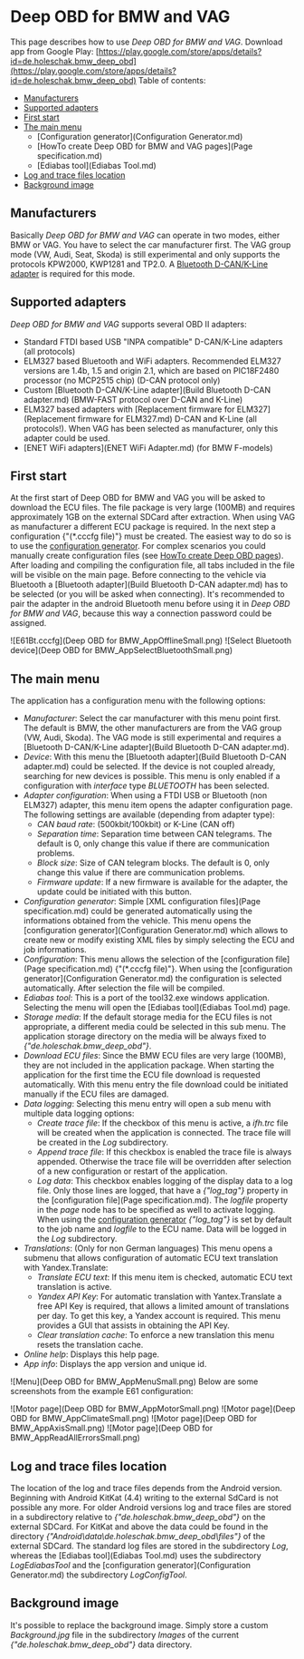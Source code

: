 # Deep OBD for BMW and VAG
This page describes how to use _Deep OBD for BMW and VAG_.
Download app from Google Play: [https://play.google.com/store/apps/details?id=de.holeschak.bmw_deep_obd](https://play.google.com/store/apps/details?id=de.holeschak.bmw_deep_obd)
Table of contents:
* [Manufacturers](#manufacturers)
* [Supported adapters](#supported-adapters)
* [First start](#first-start)
* [The main menu](#the-main-menu)
	* [Configuration generator](Configuration Generator.md)
	* [HowTo create Deep OBD for BMW and VAG pages](Page specification.md)
	* [Ediabas tool](Ediabas Tool.md)
* [Log and trace files location](#log-and-trace-files-location)
* [Background image](#background-image)

## Manufacturers
Basically _Deep OBD for BMW and VAG_ can operate in two modes, either BMW or VAG. You have to select the car manufacturer first. The VAG group mode (VW, Audi, Seat, Skoda) is still experimental and only supports the protocols KPW2000, KWP1281 and TP2.0. A [Bluetooth D-CAN/K-Line adapter](Build-Bluetooth-D-CAN-adapter) is required for this mode.

## Supported adapters
_Deep OBD for BMW and VAG_ supports several OBD II adapters:
* Standard FTDI based USB "INPA compatible" D-CAN/K-Line adapters (all protocols)
* ELM327 based Bluetooth and WiFi adapters. Recommended ELM327 versions are 1.4b, 1.5 and origin 2.1, which are based on PIC18F2480 processor (no MCP2515 chip) (D-CAN protocol only) 
* Custom [Bluetooth D-CAN/K-Line adapter](Build Bluetooth D-CAN adapter.md) (BMW-FAST protocol over D-CAN and K-Line)
* ELM327 based adapters with [Replacement firmware for ELM327](Replacement firmware for ELM327.md) D-CAN and K-Line (all protocols!). When VAG has been selected as manufacturer, only this adapter could be used.
* [ENET WiFi adapters](ENET WiFi Adapter.md) (for BMW F-models)

## First start
At the first start of Deep OBD for BMW and VAG you will be asked to download the ECU files. The file package is very large (100MB) and requires approximately 1GB on the external SDCard after extraction. When using VAG as manufacturer a different ECU package is required.
In the next step a configuration {"(*.cccfg file)"} must be created. The easiest way to do so is to use the [configuration generator](#ConfigurationGenerator). For complex scenarios you could manually create configuration files (see [HowTo create Deep OBD pages](Page-specification)). After loading and compiling the configuration file, all tabs included in the file will be visible on the main page.
Before connecting to the vehicle via Bluetooth a [Bluetooth adapter](Build Bluetooth D-CAN adapter.md) has to be selected (or you will be asked when connecting). It's recommended to pair the adapter in the android Bluetooth menu before using it in _Deep OBD for BMW and VAG_, because this way a connection password could be assigned.

![E61Bt.cccfg](Deep OBD for BMW_AppOfflineSmall.png) ![Select Bluetooth device](Deep OBD for BMW_AppSelectBluetoothSmall.png)

## The main menu
The application has a configuration menu with the following options:
* _Manufacturer_: Select the car manufacturer with this menu point first. The default is BMW, the other manufacturers are from the VAG group (VW, Audi, Skoda). The VAG mode is still experimental and requires a [Bluetooth D-CAN/K-Line adapter](Build Bluetooth D-CAN adapter.md).
* _Device_: With this menu the [Bluetooth adapter](Build Bluetooth D-CAN adapter.md) could be selected.  If the device is not coupled already, searching for new devices is possible. This menu is only enabled if a configuration with _interface_ type _BLUETOOTH_ has been selected.
* _Adapter configuration_: When using a FTDI USB or Bluetooth (non ELM327) adapter, this menu item opens the adapter configuration page. The following settings are available (depending from adapter type):
	* _CAN baud rate_: (500kbit/100kbit) or K-Line (CAN off)
	* _Separation time_: Separation time between CAN telegrams. The default is 0, only change this value if there are communication problems.
	* _Block size_: Size of CAN telegram blocks. The default is 0, only change this value if there are communication problems.
	* _Firmware update_: If a new firmware is available for the adapter, the update could be initiated with this button.
* _Configuration generator_: Simple [XML configuration files](Page specification.md) could be generated automatically using the informations obtained from the vehicle. This menu opens the [configuration generator](Configuration Generator.md) which allows to create new or modify existing XML files by simply selecting the ECU and job informations.
* _Configuration_: This menu allows the selection of the [configuration file](Page specification.md) {"(*.cccfg file)"}. When using the [configuration generator](Configuration Generator.md) the configuration is selected automatically. After selection the file will be compiled.
* _Ediabas tool_: This is a port of the tool32.exe windows application. Selecting the menu will open the [Ediabas tool](Ediabas Tool.md) page.
* _Storage media_: If the default storage media for the ECU files is not appropriate, a different media could be selected in this sub menu. The application storage directory on the media will be always fixed to _{"de.holeschak.bmw_deep_obd"}_.
* _Download ECU files_: Since the BMW ECU files are very large (100MB), they are not included in the application package. When starting the application for the first time the ECU file download is requested automatically. With this menu entry the file download could be initiated manually if the ECU files are damaged.
* _Data logging_: Selecting this menu entry will open a sub menu with multiple data logging options:
	* _Create trace file_: If the checkbox of this menu is active, a _ifh.trc_ file will be created when the application is connected. The trace file will be created in the _Log_ subdirectory.
	* _Append trace file_: If this checkbox is enabled the trace file is always appended. Otherwise the trace file will be overridden after selection of a new configuration or restart of the application.
	* _Log data_: This checkbox enables logging of the display data to a log file. Only those lines are logged, that have a _{"log_tag"}_ property in the [configuration file](Page specification.md). The _logfile_ property in the _page_ node has to be specified as well to activate logging. When using the [configuration generator](#ConfigurationGenerator) _{"log_tag"}_ is set by default to the job name and _logfile_ to the ECU name. Data will be logged in the _Log_ subdirectory.
* _Translations_: (Only for non German languages) This menu opens a submenu that allows configuration of automatic ECU text translation with Yandex.Translate:
	* _Translate ECU text_: If this menu item is checked, automatic ECU text translation is active.
	* _Yandex API Key_: For automatic translation with Yantex.Translate a free API Key is required, that allows a limited amount of translations per day. To get this key, a Yandex account is required. This menu provides a GUI that assists in obtaining the API Key.
	* _Clear translation cache_: To enforce a new translation this menu resets the translation cache.
* _Online help_: Displays this help page.
* _App info_: Displays the app version and unique id.

![Menu](Deep OBD for BMW_AppMenuSmall.png)
Below are some screenshots from the example E61 configuration:

![Motor page](Deep OBD for BMW_AppMotorSmall.png) ![Motor page](Deep OBD for BMW_AppClimateSmall.png) ![Motor page](Deep OBD for BMW_AppAxisSmall.png) ![Motor page](Deep OBD for BMW_AppReadAllErrorsSmall.png)

## Log and trace files location
The location of the log and trace files depends from the Android version.
Beginning with Android KitKat (4.4) writing to the external SdCard is not possible any more. For older Android versions log and trace files are stored in a subdirectory relative to _{"de.holeschak.bmw_deep_obd"}_ on the external SDCard. For KitKat and above the data could be found in the directory _{"Android\data\de.holeschak.bmw_deep_obd\files"}_ of the external SDCard.
The standard log files are stored in the subdirectory _Log_, whereas the [Ediabas tool](Ediabas Tool.md) uses the subdirectory _LogEdiabasTool_ and the [configuration generator](Configuration Generator.md) the subdirectory _LogConfigTool_.

## Background image
It's possible to replace the background image. Simply store a custom _Background.jpg_ file in the subdirectory _Images_ of the current _{"de.holeschak.bmw_deep_obd"}_ data directory.
